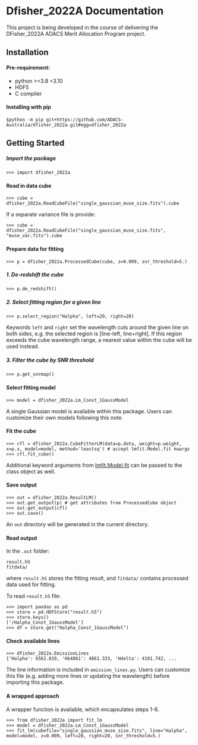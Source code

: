 Dfisher_2022A Documentation
=============

This project is being developed in the course of delivering the DFisher_2022A ADACS Merit Allocation Program project.

## Installation

#### Pre-requirement:
* python >=3.8 <3.10
* HDF5 
* C compiler

#### Installing with pip

```
$python -m pip git+https://github.com/ADACS-Australia/dfisher_2022a.git#egg=dfisher_2022a
```

## Getting Started
##### Import the package
```
>>> import dfisher_2022a
```
#### Read in data cube
```
>>> cube = dfisher_2022a.ReadCubeFile("single_gaussian_muse_size.fits").cube
```
If a separate variance file is provide:
```
>>> cube = dfisher_2022a.ReadCubeFile("single_gaussian_muse_size.fits", "muse_var.fits").cube
```
#### Prepare data for fitting
```
>>> p = dfisher_2022a.ProcessedCube(cube, z=0.009, snr_threshold=5.)
```
##### 1. De-redshift the cube
```
>>> p.de_redshift()
```
##### 2. Select fitting region for a given line
```
>>> p.select_region("Halpha", left=20, right=20)
```
Keywords `left` and `right` set the wavelength cuts around the given line on both sides, e.g. the selected region is [line-left, line+right]. If this region exceeds the cube wavelength range, a nearest value within the cube will be used instead.

##### 3. Filter the cube by SNR threshold
```
>>> p.get_snrmap()
```
#### Select fitting model
```
>>> model = dfisher_2022a.Lm_Const_1GaussModel
```
A single Gaussian model is available within this package. Users can customize their own models following this note.

#### Fit the cube
```
>>> cfl = dfisher_2022a.CubeFitterLM(data=p.data, weight=p.weight, x=p.x, model=model, method='leastsq') # accept lmfit.Model.fit kwargs
>>> cfl.fit_cube()
```
Additional keyword arguments from [lmfit.Model.fit](https://lmfit.github.io/lmfit-py/model.html#model-class-methods) can be passed to the class object as well.

#### Save output
```
>>> out = dfisher_2022a.ResultLM()
>>> out.get_output(p) # get attributes from ProcessedCube object
>>> out.get_output(cfl)
>>> out.save()
```
An `out` directory will be generated in the current directory.

#### Read output
In the `.out` folder:
```
result.h5
fitdata/
```
where `result.h5` stores the fitting result, and `fitdata/` contains processed data used for fitting.

   To read `result.h5` file:
   ```
   >>> import pandas as pd
   >>> store = pd.HDFStore("result.h5")
   >>> store.keys()
   ['/Halpha_Const_1GaussModel']
   >>> df = store.get("Halpha_Const_1GaussModel")
   ```
#### Check available lines
```
>>> dfisher_2022a.EmissionLines
{'Halpha': 6562.819, 'Hb4861': 4861.333, 'Hdelta': 4101.742, ...
```
The line information is included in `emission_lines.py`. Users can customize this file (e.g. adding more lines or updating the wavelength) before importing this package. 

#### A wrapped approach

A wrapper function is available, which encapsulates steps 1-6.
```
>>> from dfisher_2022a import fit_lm
>>> model = dfisher_2022a.Lm_Const_1GaussModel
>>> fit_lm(cubefile="single_gaussian_muse_size.fits", line="Halpha", model=model, z=0.009, left=20, right=20, snr_threshold=5.)
```